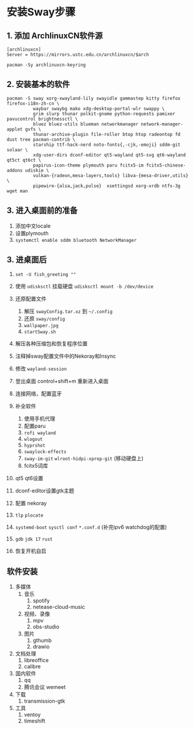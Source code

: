 # 安装Sway步骤

## 1. 添加 ArchlinuxCN软件源

```
[archlinuxcn]
Server = https://mirrors.ustc.edu.cn/archlinuxcn/$arch

pacman -Sy archlinuxcn-keyring
```

## 2. 安装基本的软件

```
pacman -S sway xorg-xwayland-lily swayidle gammastep kitty firefox firefox-i18n-zh-cn \
		  waybar swaybg mako xdg-desktop-portal-wlr swappy \
          grim slurp thunar polkit-gnome python-requests pamixer pavucontrol brightnessctl \
          bluez bluez-utils blueman networkmanager network-manager-applet gvfs \ 
          thunar-archive-plugin file-roller btop htop radeontop fd dust tree pacman-contrib \
          starship ttf-hack-nerd noto-fonts{,-cjk,-emoji} sddm-git solaar \ 
          xdg-user-dirs dconf-editor qt5-wayland qt5-svg qt6-wayland qt5ct qt6ct \
          papirus-icon-theme plymouth paru fcitx5-im fcitx5-chinese-addons udiskie \
          vulkan-{radeon,mesa-layers,tools} libva-{mesa-driver,utils} \
          pipewire-{alsa,jack,pulse}  xsettingsd xorg-xrdb ntfs-3g wget man
```

## 3. 进入桌面前的准备

1. 添加中文locale
2. 设置plymouth
3. `systemctl enable sddm bluetooth NetworkManager`

## 3. 进桌面后

1. `set -U fish_greeting ""`
2. 使用 `udisksctl` 挂载硬盘 `udisksctl mount -b /dev/device`
3. 还原配置文件
   1. 解压 `swayConfig.tar.xz` 到 `~/.config`
   2. 还原 `sway/config`
   3. `wallpaper.jpg`
   4. `startSway.sh`

4. 解压各种压缩包和恢复程序位置
5. 注释掉sway配置文件中的Nekoray和Insync
6. 修改 `wayland-session`
7. 登出桌面 control+shift+m 重新进入桌面
8. 连接网络，配置蓝牙
9. 补全软件
   1. 使用手机代理
   2. 配置paru
   3. `rofi wayland`
   4. `wlogout`
   5. `hyprshot`
   6. `swaylock-effects`
   7. `sway-im-git` `wlroot-hidpi-xprop-git` (移动硬盘上)
   8. fcitx5词库
10. qt5 qt6设置
11. dconf-editor设置gtk主题
12. 配置 nekoray
13. `tlp` `plocate`
14. `systemd-boot` `sysctl conf` `*.conf.d` (补完ipv6 watchdog的配置)
15. `gdb` `jdk 17` `rust`
16. 恢复开机自启

## 软件安装

1. 多媒体
   1. 音乐
      1. spotify
      2. netease-cloud-music
   2. 视频、录像
      1. mpv
      2. obs-studio
   3. 图片
      1. gthumb
      2. drawio
2. 文档处理
   1. libreoffice
   3. calibre
3. 国内软件
   1. qq
   2. 腾讯会议 wemeet
4. 下载
   1. transmission-gtk
5. 工具
   1. ventoy
   2. timeshift